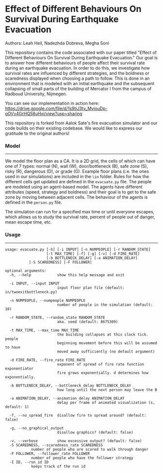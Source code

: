 # Effect of Different Behaviours On Survival During Earthquake Evacuation
Authors: Leah Heil, Nadezhda Dobreva, Megha Soni

This repository contains the code associated with our paper titled "Effect of Different Behaviours On Survival During Earthquake Evacuation." Our goal is to answer how different behaviours of people affect their survival rate during an earthquake evacuation. In order to do this, we investigate how survival rates are influenced by different strategies, and the boldness or scaredness displayed when choosing a path to follow. This is done in an environment that is modeled with an initial earthquake and the subsequent collapsing of small parts of the building of Mercator I from the campus of Radboud University, Nijmegen.

You can see our implementation in action here: https://drive.google.com/file/d/1s9tiJ3ty_MvjouDp-gOVv4GrHQ58uHxj/view?usp=sharing

This repository is forked from Aalok Sate's fire evacuation simulator and our code builds on their existing codebase. We would like to express our gratitude to the original authors!

### Model
---
We model the floor plan as a CA. It is a 2D grid, the cells of which can have one of 7 types: normal (N), wall (W), door/bottleneck (B), safe zone (S), risky (R), dangerous (D), or grade (G). Example floor plans (i.e. the ones used in our simulations) are included in the `\in` folder. Rules for how the different cells get updated are defined in the `evacuate.py` file. The people are modeled using an agent-based model. The agents have different attributes (speed, strategy and boldness) and their goal is to get to the safe zone by moving between adjacent cells. The behaviour of the agents is defined in the `person.py` file.

The simulation can run for a specified max time or until everyone escapes, which allows us to study the survival rate, percent of people out of danger, mean escape time, etc.

### Usage
---
```
usage: evacuate.py [-h] [-i INPUT] [-n NUMPEOPLE] [-r RANDOM_STATE]
                   [-t MAX_TIME] [-f] [-g] [-v] [-d FIRE_RATE]
                   [-b BOTTLENECK_DELAY] [-a ANIMATION_DELAY]
		   [-S SCAREDNESS] [-F FOLLOWER]

optional arguments:
  -h, --help            show this help message and exit
  
  -i INPUT, --input INPUT
                        input floor plan file (default: in/twoexitbottleneck.py)
                        
  -n NUMPEOPLE, --numpeople NUMPEOPLE
                        number of people in the simulation (default: 10)
                        
  -r RANDOM_STATE, --random_state RANDOM_STATE
                        aka. seed (default: 8675309)
                        
  -t MAX_TIME, --max_time MAX_TIME
                        the building collapses at this clock tick. people
                        beginning movement before this will be assumed to have
                        moved away sufficiently (no default argument)
                        
  -d FIRE_RATE, --fire_rate FIRE_RATE
                        exponent of spread of fire rate function exponentiator
                        fire grows exponentially. d determines how exponentially.
                        
  -b BOTTLENECK_DELAY, --bottleneck_delay BOTTLENECK_DELAY
                        how long until the next person may leave the B
                        
  -a ANIMATION_DELAY, --animation_delay ANIMATION_DELAY
                        delay per frame of animated visualization (s, default: 1)
                        
  -f, --no_spread_fire  disallow fire to spread around? (default: false)
  
  -g, --no_graphical_output
                        disallow graphics? (default: false)
                        
  -v, --verbose         show excessive output? (default: false)
  -S SCAREDNESS, --scaredness_rate SCAREDNESS
			number of people who are scared to walk through danger
  -F FOLLOWER, --follower_rate FOLLOWER
			number of people who have the follower strategy
  -I ID, --run_id ID
			keeps track of the run id
                         
```
